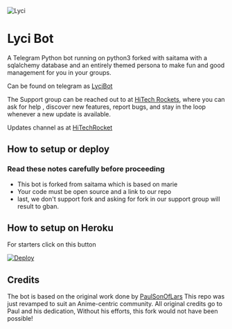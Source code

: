 ![Lyci](https://telegra.ph/file/e49146459099415d48157.jpg)
# Lyci Bot

A Telegram Python bot running on python3 forked with saitama with a sqlalchemy database and an entirely themed persona to make fun and good management for you in your groups.

Can be found on telegram as [LyciBot](https://t.me/LyciBot)

The Support group can be reached out to at [HiTech Rockets](https://t.me/HiTechRockets), where you can ask for help , discover new features, report bugs, and stay in the loop whenever a new update is available. 


Updates channel as at [HiTechRocket](https://t.me/HiTechRocket)

## How to setup or deploy

### Read these notes carefully before proceeding 
 - This bot is forked from saitama which is based on marie
 - Your code must be open source and a link to our repo
 - last, we don't support fork and asking for fork in our support group will result to gban.

## How to setup on Heroku 
For starters click on this button 

[![Deploy](https://www.herokucdn.com/deploy/button.svg)](https://heroku.com/deploy?template=https://github.com/deshadeeth-thisarana/Widow-1) 

## Credits
The bot is based on the original work done by [PaulSonOfLars](https://github.com/PaulSonOfLars)
This repo was just revamped to suit an Anime-centric community. All original credits go to Paul and his dedication, Without his efforts, this fork would not have been possible!
